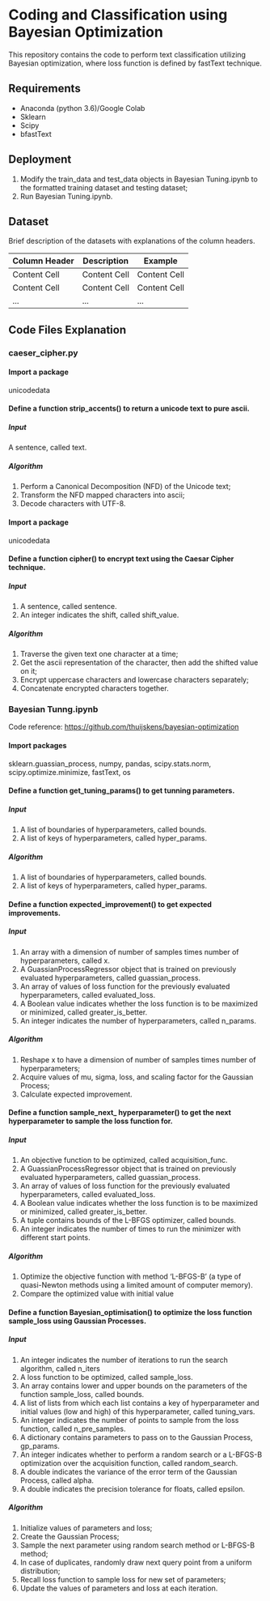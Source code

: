 # Coding and Classification using Bayesian Optimization 
This repository contains the code to perform text classification utilizing Bayesian optimization, where loss function is defined by fastText technique. 

## Requirements
* Anaconda (python 3.6)/Google Colab
* Sklearn
* Scipy
* bfastText

## Deployment
1.	Modify the train_data and test_data objects in Bayesian Tuning.ipynb to the formatted training dataset and testing dataset;
2.	Run Bayesian Tuning.ipynb.

## Dataset
Brief description of the datasets with explanations of the column headers.

| Column Header  | Description | Example |
| ------------- | ------------- |------------- |
| Content Cell  | Content Cell  | Content Cell  |
| Content Cell  | Content Cell  | Content Cell  |
| ...  | ...  | ...  |

## Code Files Explanation

### caeser_cipher.py
#### Import a package
unicodedata
#### Define a function strip_accents() to return a unicode text to pure ascii. 
##### Input
A sentence, called text.
##### Algorithm
1. Perform a Canonical Decomposition (NFD) of the Unicode text;
2. Transform the NFD mapped characters into ascii;
3.  Decode characters with UTF-8.
#### Import a package
unicodedata
#### Define a function cipher() to encrypt text using the Caesar Cipher technique.
##### Input
1.	A sentence, called sentence.
2.	An integer indicates the shift, called shift_value.
##### Algorithm
1.	Traverse the given text one character at a time;
2.	Get the ascii representation of the character, then add the shifted value on it;
3.	Encrypt uppercase characters and lowercase characters separately;
4.	Concatenate encrypted characters together.

### Bayesian Tunng.ipynb
Code reference: https://github.com/thuijskens/bayesian-optimization
#### Import packages
sklearn.guassian_process, numpy, pandas, scipy.stats.norm, scipy.optimize.minimize, fastText, os
#### Define a function get_tuning_params() to get tunning parameters.
##### Input
1.	A list of boundaries of hyperparameters, called bounds.
2.	A list of keys of hyperparameters, called hyper_params.
##### Algorithm
1.	A list of boundaries of hyperparameters, called bounds.
2.	A list of keys of hyperparameters, called hyper_params.
#### Define a function expected_improvement() to get expected improvements.
##### Input
1.	An array with a dimension of number of samples times number of hyperparameters, called x.
2.	A GuassianProcessRegressor object that is trained on previously evaluated hyperparameters, called guassian_process.
3.	An array of values of loss function for the previously evaluated hyperparameters, called evaluated_loss.
4.	 A Boolean value indicates whether the loss function is to be maximized or minimized, called greater_is_better.
5.	An integer indicates the number of hyperparameters, called n_params.
##### Algorithm
1.	Reshape x to have a dimension of number of samples times number of hyperparameters;
2.	Acquire values of mu, sigma, loss, and scaling factor for the Gaussian Process;
3.	Calculate expected improvement.
#### Define a function sample_next_ hyperparameter() to get the next hyperparameter to sample the loss function for. 
##### Input
1.	An objective function to be optimized, called acquisition_func.
2.	A GuassianProcessRegressor object that is trained on previously evaluated hyperparameters, called guassian_process.
3.	An array of values of loss function for the previously evaluated hyperparameters, called evaluated_loss.
4.	A Boolean value indicates whether the loss function is to be maximized or minimized, called greater_is_better.
5.	A tuple contains bounds of the L-BFGS optimizer, called bounds.
6.	An integer indicates the number of times to run the minimizer with different start points.
##### Algorithm
1.	Optimize the objective function with method ‘L-BFGS-B’ (a type of quasi-Newton methods using a limited amount of computer memory).
2.	Compare the optimized value with initial value
#### Define a function Bayesian_optimisation() to optimize the loss function sample_loss using Gaussian Processes. 
##### Input
1.	An integer indicates the number of iterations to run the search algorithm, called n_iters
2.	A loss function to be optimized, called sample_loss.
3.	An array contains lower and upper bounds on the parameters of the function sample_loss, called bounds.
4.	A list of lists from which each list contains a key of hyperparameter and initial values (low and high) of this hyperparameter, called tuning_vars.
5.	An integer indicates the number of points to sample from the loss function, called n_pre_samples.
6.	A dictionary contains parameters to pass on to the Gaussian Process, gp_params.
7.	An integer indicates whether to perform a random search or a L-BFGS-B optimization over the acquisition function, called random_search.
8.	A double indicates the variance of the error term of the Gaussian Process, called alpha.
9.	A double indicates the precision tolerance for floats, called epsilon.
##### Algorithm
1.	Initialize values of parameters and loss;
2.	Create the Gaussian Process;
3.	Sample the next parameter using random search method or L-BFGS-B method;
4.	In case of duplicates, randomly draw next query point from a uniform distribution;
5.	Recall loss function to sample loss for new set of parameters;
6.  Update the values of parameters and loss at each iteration.
